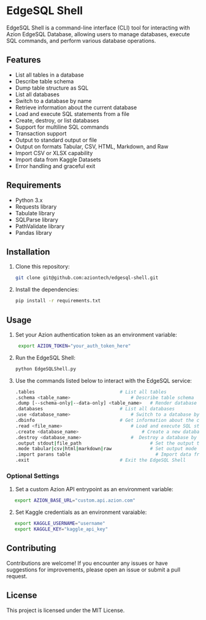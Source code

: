 # EdgeSQL Shell

EdgeSQL Shell is a command-line interface (CLI) tool for interacting with Azion EdgeSQL Database, allowing users to manage databases, execute SQL commands, and perform various database operations.

## Features

- List all tables in a database
- Describe table schema
- Dump table structure as SQL
- List all databases
- Switch to a database by name
- Retrieve information about the current database
- Load and execute SQL statements from a file
- Create, destroy, or list databases
- Support for multiline SQL commands
- Transaction support
- Output to standard output or file
- Output on formats Tabular, CSV, HTML, Markdown, and Raw
- Import CSV or XLSX capability
- Import data from Kaggle Datasets
- Error handling and graceful exit

## Requirements

- Python 3.x
- Requests library
- Tabulate library
- SQLParse library
- PathValidate library
- Pandas library

## Installation

1. Clone this repository:

   ```bash
   git clone git@github.com:aziontech/edgesql-shell.git
   ```
   
2. Install the dependencies:

   ```bash
   pip install -r requirements.txt
   ```

## Usage

1. Set your Azion authentication token as an environment variable:

   ```bash
    export AZION_TOKEN="your_auth_token_here"
   ```

2. Run the EdgeSQL Shell:

   ```bash
   python EdgeSQLShell.py
   ```

3. Use the commands listed below to interact with the EdgeSQL service:

   ```bash
   .tables				                 # List all tables
   .schema <table_name>		                 # Describe table schema
   .dump [--schema-only|--data-only] <table_name>   # Render database structure as SQL
   .databases			                 # List all databases
   .use <database_name>		                 # Switch to a database by name
   .dbinfo				                 # Get information about the current database
   .read <file_name>		                 # Load and execute SQL statements from a file
   .create <database_name>		                 # Create a new database
   .destroy <database_name>	                 #  Destroy a database by name
   .output stdout|file_path                         # Set the output to stdout or file
   .mode tabular|csv|html|markdown|raw              # Set output mode
   .import parans table                               # Import data from local|kaggle into TABLE
   .exit				                 # Exit the EdgeSQL Shell
   ```
   
### Optional Settings
1. Set a custom Azion API entrypoint as an environment variable:
 
 ```bash
    export AZION_BASE_URL="custom.api.azion.com"
 ```
 
2. Set Kaggle credentials as an environment varaiable:
 
 ```bash
    export KAGGLE_USERNAME="username"
    export KAGGLE_KEY="kaggle_api_key"
 ```


## Contributing

Contributions are welcome! If you encounter any issues or have suggestions for improvements, please open an issue or submit a pull request.

## License

This project is licensed under the MIT License.
